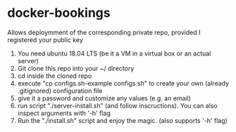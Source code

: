 # docker-bookings
Allows deploymment of the corresponding private repo, provided I registered your public key

1. You need ubuntu 18.04 LTS (be it a VM in a virtual box or an actual server)
2. Git clone this repo into your ~/ directory
3. cd inside the cloned repo
4. execute "cp configs.sh-example configs.sh" to create your own (already .gitignored) configuration file
5. give it a password and customize any values (e.g. an email)
6. run script "./server-install.sh" (and follow inscructions). You can also inspect arguments with '-h' flag
7. Run the "./install.sh" script and enjoy the magic. (also supports '-h' flag)
